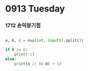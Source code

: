 # 0913 Tuesday


### 1712 손익분기점
```python

a, b, c = map(int, input().split())

if b >= c:
    print(-1)
else:
    print(a // (c-b) + 1)
```